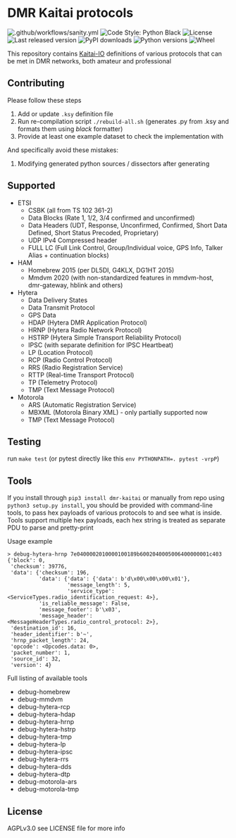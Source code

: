 # DMR Kaitai protocols

![.github/workflows/sanity.yml](https://img.shields.io/github/workflow/status/OK-DMR/dmr-kaitai/Sanity?style=flat-square)
![Code Style: Python Black](https://img.shields.io/badge/code%20style-black-000000.svg?style=flat-square)
![License](https://img.shields.io/pypi/l/dmr-kaitai?style=flat-square)
![Last released version](https://img.shields.io/pypi/v/dmr-kaitai?style=flat-square)
![PyPI downloads](https://img.shields.io/pypi/dm/dmr-kaitai?style=flat-square)
![Python versions](https://img.shields.io/pypi/pyversions/dmr-kaitai?style=flat-square)
![Wheel](https://img.shields.io/pypi/wheel/dmr-kaitai?style=flat-square)

This repository contains [Kaitai-IO](https://kaitai.io/) definitions of various protocols that can be met in DMR
networks, both amateur and professional

## Contributing

Please follow these steps

1. Add or update `.ksy` definition file
2. Run re-compilation script `./rebuild-all.sh` (generates .py from .ksy and formats them using *black* formatter)
3. Provide at least one example dataset to check the implementation with

And specifically avoid these mistakes:

1. Modifying generated python sources / dissectors after generating

## Supported

- ETSI
    - CSBK (all from TS 102 361-2)
    - Data Blocks (Rate 1, 1/2, 3/4 confirmed and unconfirmed)
    - Data Headers (UDT, Response, Unconfirmed, Confirmed, Short Data Defined, Short Status Precoded, Proprietary)
    - UDP IPv4 Compressed header
    - FULL LC (Full Link Control, Group/Individual voice, GPS Info, Talker Alias + continuation blocks)
- HAM
    - Homebrew 2015 (per DL5DI, G4KLX, DG1HT 2015)
    - Mmdvm 2020 (with non-standardized features in mmdvm-host, dmr-gateway, hblink and others)
- Hytera
    - Data Delivery States
    - Data Transmit Protocol
    - GPS Data
    - HDAP (Hytera DMR Application Protocol)
    - HRNP (Hytera Radio Network Protocol)
    - HSTRP (Hytera Simple Transport Reliability Protocol)
    - IPSC (with separate definition for IPSC Heartbeat)
    - LP (Location Protocol)
    - RCP (Radio Control Protocol)
    - RRS (Radio Registration Service)
    - RTTP (Real-time Transport Protocol)
    - TP (Telemetry Protocol)
    - TMP (Text Message Protocol)
- Motorola
    - ARS (Automatic Registration Service)
    - MBXML (Motorola Binary XML) - only partially supported now
    - TMP (Text Message Protocol)

## Testing

run `make test` (or pytest directly like this `env PYTHONPATH=. pytest -vrpP`)

## Tools

If you install through `pip3 install dmr-kaitai` or manually from repo using `python3 setup.py install`, you should be
provided with command-line tools,
to pass hex payloads of various protocols to and see what is inside. Tools support multiple hex payloads, each hex
string is treated as separate PDU to parse and pretty-print

Usage example

```
> debug-hytera-hrnp 7e0400002010000100189b6002040005006400000001c403
{'block': 0,
 'checksum': 39776,
 'data': {'checksum': 196,
          'data': {'data': {'data': b'd\x00\x00\x00\x01'},
                   'message_length': 5,
                   'service_type': <ServiceTypes.radio_identification_request: 4>},
          'is_reliable_message': False,
          'message_footer': b'\x03',
          'message_header': <MessageHeaderTypes.radio_control_protocol: 2>},
 'destination_id': 16,
 'header_identifier': b'~',
 'hrnp_packet_length': 24,
 'opcode': <Opcodes.data: 0>,
 'packet_number': 1,
 'source_id': 32,
 'version': 4}
```

Full listing of available tools

- debug-homebrew
- debug-mmdvm
- debug-hytera-rcp
- debug-hytera-hdap
- debug-hytera-hrnp
- debug-hytera-hstrp
- debug-hytera-tmp
- debug-hytera-lp
- debug-hytera-ipsc
- debug-hytera-rrs
- debug-hytera-dds
- debug-hytera-dtp
- debug-motorola-ars
- debug-motorola-tmp

## License

AGPLv3.0 see LICENSE file for more info
